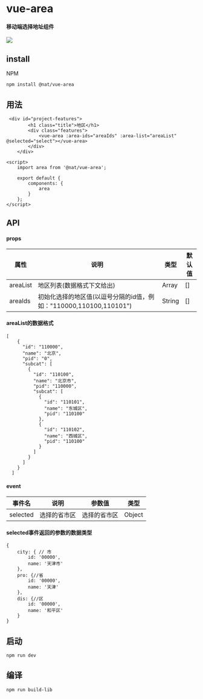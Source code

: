 # vue-area
#### 移动端选择地址组件
![](//cdn.51talk.com/apollo/images/6ec0e8ad944157a52e0368657ec84bf2.png)
## install
NPM
```
npm install @nat/vue-area
```
## 用法
```
 <div id="project-features">
        <h1 class="title">地区</h1>
        <div class="features">
            <vue-area :area-ids="areaIds" :area-list="areaList" @selected="select"></vue-area>
        </div>
    </div>
```
```
<script>
    import area from '@nat/vue-area';

    export default {
        components: {
            area
        }
    };
</script>
```
## API
#### props
属性 | 说明 | 类型 | 默认值
---|---|---|---
areaList | 地区列表(数据格式下文给出) | Array | []
areaIds | 初始化选择的地区值(以逗号分隔的id值，例如："110000,110100,110101") | String | []
#### areaList的数据格式
```
[
    {
      "id": "110000",
      "name": "北京",
      "pid": "0",
      "subcat": [
        {
          "id": "110100",
          "name": "北京市",
          "pid": "110000",
          "subcat": [
            {
              "id": "110101",
              "name": "东城区",
              "pid": "110100"
            },
            {
              "id": "110102",
              "name": "西城区",
              "pid": "110100"
            }
          ]
        }
      ]
    }
  ]
```
#### event
事件名 | 说明 | 参数值 | 类型
---|---|---|---
selected | 选择的省市区| 选择的省市区 | Object
#### selected事件返回的参数的数据类型
```
{
    city: { // 市
        id: '00000',
        name: '天津市'
    },
    pro: {//省
        id: '00000',
        name: '天津'
    },
    dis: {//区
        id: '00000',
        name: '和平区'
    }
}
```
## 启动
```
npm run dev
```
## 编译
```
npm run build-lib
```
